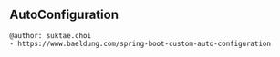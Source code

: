 ## AutoConfiguration

```
@author: suktae.choi
- https://www.baeldung.com/spring-boot-custom-auto-configuration
```

